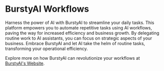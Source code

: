 # BurstyAI Workflows

Harness the power of AI with BurstyAI to streamline your daily tasks. This platform empowers you to automate repetitive tasks using AI workflows, paving the way for increased efficiency and business growth. By delegating routine work to AI assistants, you can focus on strategic aspects of your business. Embrace BurstyAI and let AI take the helm of routine tasks, transforming your operational efficiency.

Explore more on how BurstyAI can revolutionize your workflows at [BurstyAI's Website](https://www.burstyai.com).

